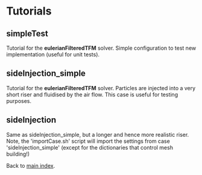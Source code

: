 Tutorials
==

simpleTest
--

Tutorial for the __eulerianFilteredTFM__ solver. Simple configuration to test new implementation (useful for unit tests). 

sideInjection_simple
--

Tutorial for the __eulerianFilteredTFM__ solver. Particles are injected into a very short riser and fluidised by the air flow. This case is useful for testing purposes.

sideInjection
--

Same as sideInjection_simple, but a longer and hence more realistic riser. Note, the 'importCase.sh' script will import the settings from case 'sideInjection_simple' (except for the dictionaries that control mesh building!)

Back to [main index](01_main.md).
